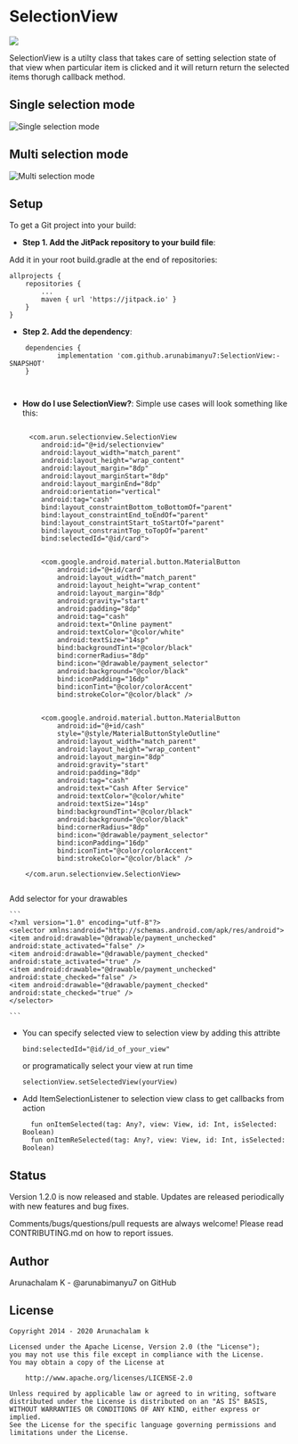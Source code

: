 # SelectionView

[![](https://jitpack.io/v/arunabimanyu7/SelectionView.svg)](https://jitpack.io/#arunabimanyu7/SelectionView)

SelectionView is a utilty class that takes care of setting selection state of that view when particular item is clicked and it will return return the selected items thorugh callback method.


Single selection mode
-------

![Single selection mode](https://raw.github.com/arunabimanyu7/SelectionView/master/screenshot/selection_view_single_state.gif)


Multi selection mode
-------

![Multi selection mode](https://raw.github.com/arunabimanyu7/SelectionView/master/screenshot/selection_view_multi_state.gif)



Setup
-------

To get a Git project into your build:

 * **Step 1. Add the JitPack repository to your build file**:

Add it in your root build.gradle at the end of repositories:

	allprojects {
		repositories {
			...
			maven { url 'https://jitpack.io' }
		}
	}
 
 * **Step 2. Add the dependency**:
    
```
	dependencies {
	        implementation 'com.github.arunabimanyu7:SelectionView:-SNAPSHOT'
	}
	
    
```	

 * **How do I use SelectionView?**:
    Simple use cases will look something like this:
    
```
    
     <com.arun.selectionview.SelectionView
        android:id="@+id/selectionview"
        android:layout_width="match_parent"
        android:layout_height="wrap_content"
        android:layout_margin="8dp"
        android:layout_marginStart="8dp"
        android:layout_marginEnd="8dp"
        android:orientation="vertical"
        android:tag="cash"
        bind:layout_constraintBottom_toBottomOf="parent"
        bind:layout_constraintEnd_toEndOf="parent"
        bind:layout_constraintStart_toStartOf="parent"
        bind:layout_constraintTop_toTopOf="parent"
        bind:selectedId="@id/card">


        <com.google.android.material.button.MaterialButton
            android:id="@+id/card"
            android:layout_width="match_parent"
            android:layout_height="wrap_content"
            android:layout_margin="8dp"
            android:gravity="start"
            android:padding="8dp"
            android:tag="cash"
            android:text="Online payment"
            android:textColor="@color/white"
            android:textSize="14sp"
            bind:backgroundTint="@color/black"
            bind:cornerRadius="8dp"
            bind:icon="@drawable/payment_selector"
            android:background="@color/black"
            bind:iconPadding="16dp"
            bind:iconTint="@color/colorAccent"
            bind:strokeColor="@color/black" />


        <com.google.android.material.button.MaterialButton
            android:id="@+id/cash"
            style="@style/MaterialButtonStyleOutline"
            android:layout_width="match_parent"
            android:layout_height="wrap_content"
            android:layout_margin="8dp"
            android:gravity="start"
            android:padding="8dp"
            android:tag="cash"
            android:text="Cash After Service"
            android:textColor="@color/white"
            android:textSize="14sp"
            bind:backgroundTint="@color/black"
            android:background="@color/black"
            bind:cornerRadius="8dp"
            bind:icon="@drawable/payment_selector"
            bind:iconPadding="16dp"
            bind:iconTint="@color/colorAccent"
            bind:strokeColor="@color/black" />

    </com.arun.selectionview.SelectionView>
    
   ```

    
   Add selector for your drawables
    
    ```
    <?xml version="1.0" encoding="utf-8"?>
    <selector xmlns:android="http://schemas.android.com/apk/res/android">
    <item android:drawable="@drawable/payment_unchecked" android:state_activated="false" />
    <item android:drawable="@drawable/payment_checked" android:state_activated="true" />
    <item android:drawable="@drawable/payment_unchecked" android:state_checked="false" />
    <item android:drawable="@drawable/payment_checked" android:state_checked="true" />
    </selector>
    
    ```

  * You can specify selected view to selection view
     by adding this attribte
     
        bind:selectedId="@id/id_of_your_view"
     
     or programatically select your view at run time
     
        selectionView.setSelectedView(yourView)
    
  * Add ItemSelectionListener to selection view class to get callbacks from action
    
          fun onItemSelected(tag: Any?, view: View, id: Int, isSelected: Boolean)
          fun onItemReSelected(tag: Any?, view: View, id: Int, isSelected: Boolean)



Status
-------

Version 1.2.0 is now released and stable. Updates are released periodically with new features and bug fixes.

Comments/bugs/questions/pull requests are always welcome! Please read CONTRIBUTING.md on how to report issues.
  

Author
------

Arunachalam K - @arunabimanyu7 on GitHub
    
License
-------

    Copyright 2014 - 2020 Arunachalam k

    Licensed under the Apache License, Version 2.0 (the "License");
    you may not use this file except in compliance with the License.
    You may obtain a copy of the License at

        http://www.apache.org/licenses/LICENSE-2.0

    Unless required by applicable law or agreed to in writing, software
    distributed under the License is distributed on an "AS IS" BASIS,
    WITHOUT WARRANTIES OR CONDITIONS OF ANY KIND, either express or implied.
    See the License for the specific language governing permissions and
    limitations under the License.
    

